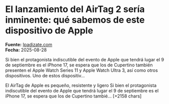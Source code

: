 # El lanzamiento del AirTag 2 sería inminente: qué sabemos de este dispositivo de Apple

**Fuente:** [Ipadizate.com](https://ipadizate.com/rumores/el-lanzamiento-del-airtag-2-seria-inminente-que-sabemos-de-este-dispositivo-de-apple)  
**Fecha:** 2025-08-28

Si bien el protagonista indiscutible del evento de Apple que tendrá lugar el 9 de septiembre es el iPhone 17, se espera que los de Cupertino también presenten el Apple Watch Series 11 y Apple Watch Ultra 3, así como otros dispositivos. Uno de estos dispositiv…

El AirTag de Apple es pequeño, resistente y ligero
Si bien el protagonista indiscutible del evento de Apple que tendrá lugar el 9 de septiembre es el iPhone 17, se espera que los de Cupertino tambié… [+2158 chars]
